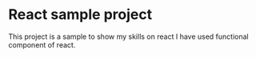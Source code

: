 # React sample project

This project is a sample to show my skills on react 
I have used functional component of react.

